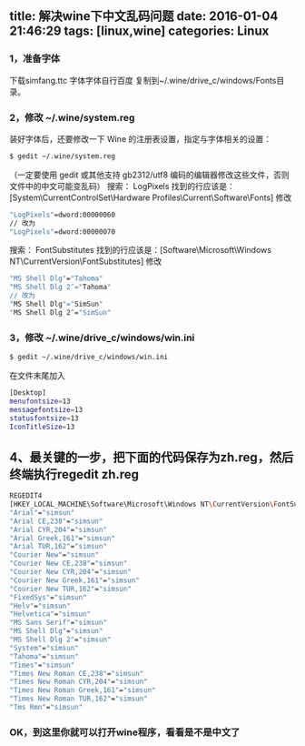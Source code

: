 title: 解决wine下中文乱码问题
date: 2016-01-04 21:46:29
tags: [linux,wine]
categories: Linux
---
### 1，准备字体 ###
下载simfang.ttc 字体字体自行百度
复制到~/.wine/drive_c/windows/Fonts目录。
<!--more-->
### 2，修改 ~/.wine/system.reg ###
装好字体后，还要修改一下 Wine 的注册表设置，指定与字体相关的设置：
```bash
$ gedit ~/.wine/system.reg
```
（一定要使用 gedit 或其他支持 gb2312/utf8 编码的编辑器修改这些文件，否则文件中的中文可能变乱码）
搜索： LogPixels
找到的行应该是：[System\\CurrentControlSet\\Hardware Profiles\\Current\\Software\\Fonts]
修改
```bash
"LogPixels"=dword:00000060
// 改为
"LogPixels"=dword:00000070
```
搜索： FontSubstitutes
找到的行应该是：[Software\\Microsoft\\Windows NT\\CurrentVersion\\FontSubstitutes]
修改
```bash
"MS Shell Dlg"="Tahoma"
"MS Shell Dlg 2″="Tahoma"
// 改为
"MS Shell Dlg"="SimSun"
"MS Shell Dlg 2″="SimSun"
```
### 3，修改 ~/.wine/drive_c/windows/win.ini ###
```bash
$ gedit ~/.wine/drive_c/windows/win.ini
```
在文件末尾加入
```bash
[Desktop]
menufontsize=13
messagefontsize=13
statusfontsize=13
IconTitleSize=13
```
## 4、最关键的一步，把下面的代码保存为zh.reg，然后终端执行regedit zh.reg ###
```bash
REGEDIT4
[HKEY_LOCAL_MACHINE\Software\Microsoft\Windows NT\CurrentVersion\FontSubstitutes]
"Arial"="simsun"
"Arial CE,238"="simsun"
"Arial CYR,204"="simsun"
"Arial Greek,161"="simsun"
"Arial TUR,162"="simsun"
"Courier New"="simsun"
"Courier New CE,238"="simsun"
"Courier New CYR,204"="simsun"
"Courier New Greek,161"="simsun"
"Courier New TUR,162"="simsun"
"FixedSys"="simsun"
"Helv"="simsun"
"Helvetica"="simsun"
"MS Sans Serif"="simsun"
"MS Shell Dlg"="simsun"
"MS Shell Dlg 2"="simsun"
"System"="simsun"
"Tahoma"="simsun"
"Times"="simsun"
"Times New Roman CE,238"="simsun"
"Times New Roman CYR,204"="simsun"
"Times New Roman Greek,161"="simsun"
"Times New Roman TUR,162"="simsun"
"Tms Rmn"="simsun"
```
### OK，到这里你就可以打开wine程序，看看是不是中文了 ###
